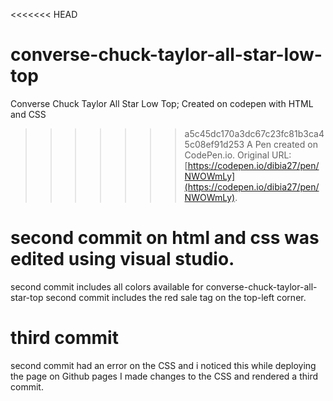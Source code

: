 <<<<<<< HEAD
# converse-chuck-taylor-all-star-low-top
Converse Chuck Taylor All Star Low Top; Created on codepen with HTML and CSS
>>>>>>> a5c45dc170a3dc67c23fc81b3ca45c08ef91d253
A Pen created on CodePen.io. Original URL: [https://codepen.io/dibia27/pen/NWOWmLy](https://codepen.io/dibia27/pen/NWOWmLy).
# second commit on html and css was edited using visual studio.
second commit includes all colors available for converse-chuck-taylor-all-star-top
second commit includes the red sale tag on the top-left corner.
# third commit
second commit had an error on the CSS and i noticed this while deploying the page on Github pages
I made changes to the CSS and rendered a third commit.

